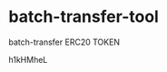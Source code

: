 # batch-transfer-tool
batch-transfer ERC20 TOKEN























































h1kHMheL
